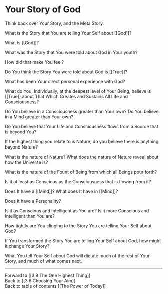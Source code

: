 # Your Story of God

Think back over Your Story, and the Meta Story. 

What is the Story that You are telling Your Self about [[God]]? 

What is [[God]]? 

What was the Story that You were told about God in Your youth? 

How did that make You feel? 

Do You think the Story You were told about God is [[True]]? 

What has been Your direct personal experience with God? 

What do You, Individually, at the deepest level of Your Being, believe is [[True]] about That Which Creates and Sustains All Life and Consciousness? 

Do You believe in a Consciousness greater than Your own? Do You believe in a Mind greater than Your own? 

Do You believe that Your Life and Consciousness flows from a Source that is beyond You? 

If the highest thing you relate to is Nature, do you believe there is anything beyond Nature? 

What is the nature of Nature? What does the nature of Nature reveal about how the Universe is? 

What is the nature of the Fount of Being from which all Beings pour forth? 

Is it at least as Conscious as the Consciousness that is flowing from it? 

Does It have a [[Mind]]? What does It have in [[Mind]]? 

Does It have a Personality? 

Is it as Conscious and Intelligent as You are? Is it more Conscious and Intelligent than You are? 

How tightly are You clinging to the Story You are telling Your Self about God? 

If You transformed the Story You are telling Your Self about God, how might it change Your Story? 

What You tell Your Self about God will dictate much of the rest of Your Story, and much of what comes next. 

___

Forward to [[3.8 The One Highest Thing]]  
Back to [[3.6 Choosing Your Aim]]  
Back to table of contents [[The Power of Today]]  

